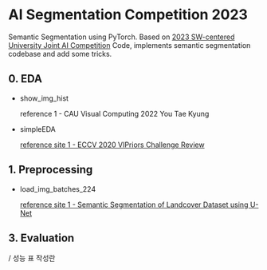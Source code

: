 # AI Segmentation Competition 2023
Semantic Segmentation using PyTorch. Based on [2023 SW-centered University Joint AI Competition](https://dacon.io/competitions/official/236092/overview/description) Code, implements semantic segmentation codebase and add some tricks.

## 0. EDA
- show_img_hist

  reference 1 - CAU Visual Computing 2022 You Tae Kyung 
- simpleEDA
  
  [reference site 1 - ECCV 2020 VIPriors Challenge Review](https://hoya012.github.io/blog/segmentation_tutorial_pytorch/)

## 1. Preprocessing
- load_img_batches_224

  [reference site 1 - Semantic Segmentation of Landcover Dataset using U-Net](https://www.youtube.com/watch?v=0W6MKZqSke8&t=929s)


## 3. Evaluation

/ 성능 표 작성란
